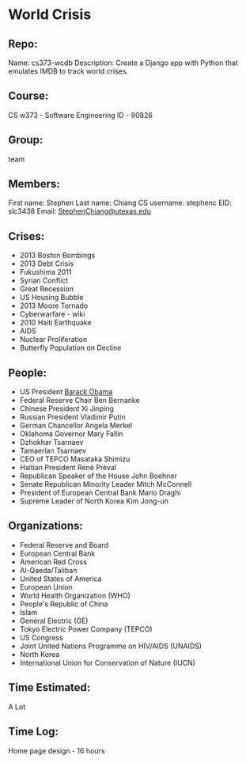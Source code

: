World Crisis
============

Repo:
-----
Name: cs373-wcdb
Description: Create a Django app with Python that emulates IMDB to track world crises.

Course:
-------
CS w373 - Software Engineering
ID - 90826

Group:
------
team

Members:
--------
First name: Stephen
Last name: Chiang
CS username: stephenc
EID: slc3438
Email: StephenChiang@utexas.edu

Crises:
-------
* 2013 Boston Bombings
* 2013 Debt Crisis
* Fukushima 2011
* Syrian Conflict
* Great Recession
* US Housing Bubble
* 2013 Moore Tornado
* Cyberwarfare - wiki
* 2010 Haiti Earthquake
* AIDS
* Nuclear Proliferation
* Butterfly Population on Decline

People:
-------
* US President [Barack Obama](http://en.wikipedia.org/wiki/Barack_Obama)
* Federal Reserve Chair Ben Bernanke
* Chinese President Xi Jinping
* Russian President Vladimir Putin
* German Chancellor Angela Merkel
* Oklahoma Governor Mary Fallin
* Dzhokhar Tsarnaev
* Tamaerlan Tsarnaev
* CEO of TEPCO Masataka Shimizu
* Haitian President Renè Prèval
* Republican Speaker of the House John Boehner
* Senate Republican Minority Leader Mitch McConnell
* President of European Central Bank Mario Draghi
* Supreme Leader of North Korea Kim Jong-un

Organizations:
--------------
* Federal Reserve and Board
* European Central Bank
* American Red Cross
* Al-Qaeda/Taliban
* United States of America
* European Union
* World Health Organization (WHO)
* People's Republic of China
* Islam
* General Electric (GE)
* Tokyo Electric Power Company (TEPCO)
* US Congress
* Joint United Nations Programme on HIV/AIDS (UNAIDS)
* North Korea
* International Union for Conservation of Nature (IUCN)

Time Estimated:
---------------
A Lot

Time Log:
---------
Home page design - 16 hours